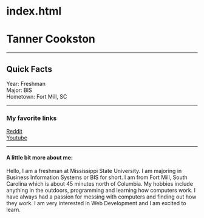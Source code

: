 # index.html

<html lang="en">
<head> 
<link rel="stylesheet" type="text/css" href="homework1.css">

</head>
<body>
<h1 id="myfont">Tanner Cookston</h1>
<hr />
<h2 id="myfont"> Quick Facts </h2>
Year: Freshman <br />
Major: BIS <br />
Hometown: Fort Mill, SC <br /> 
<hr />
<h3 id="myfont">My favorite links</h3>
<nav>
<a href="https://www.reddit.com/"> Reddit </a> <br />
<a href="https://youtube.com/"> Youtube </a> 
</nav> 
<hr />
<h4 id="myfont"> A little bit more about me: </h4>
<p>
Hello, I am a freshman at Mississippi State University. I am majoring in Business Information Systems or BIS for short. 
I am from Fort Mill, South Carolina which is about 45 minutes north of Columbia. My hobbies include anything in the outdoors, programming and learning 
how computers work. I have always had a passion for messing with computers and finding out how they work. I am very interested in Web Development and I am excited to learn. 
</p> 

</body>
</html>
